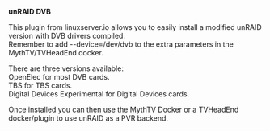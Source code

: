**unRAID DVB**

This plugin from linuxserver.io allows you to easily install a modified unRAID version with DVB drivers compiled.  
Remember to add --device=/dev/dvb to the extra parameters in the MythTV/TVHeadEnd docker.

There are three versions available:  
		OpenElec for most DVB cards.  
		TBS for TBS cards.                                   
		Digital Devices Experimental for Digital Devices cards.
		
Once installed you can then use the MythTV Docker or a TVHeadEnd docker/plugin to use unRAID as a PVR backend.
